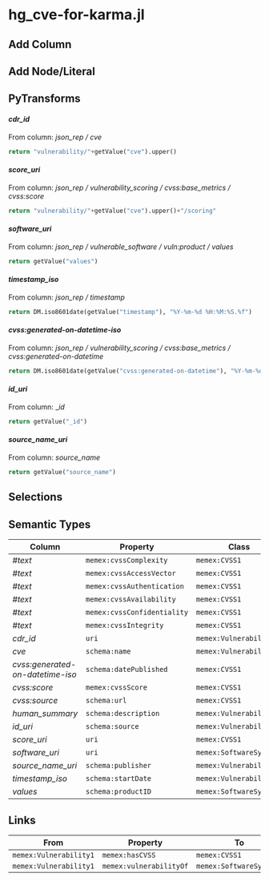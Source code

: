 # hg_cve-for-karma.jl

## Add Column

## Add Node/Literal

## PyTransforms
#### _cdr_id_
From column: _json_rep / cve_
``` python
return "vulnerability/"+getValue("cve").upper()
```

#### _score_uri_
From column: _json_rep / vulnerability_scoring / cvss:base_metrics / cvss:score_
``` python
return "vulnerability/"+getValue("cve").upper()+"/scoring"
```

#### _software_uri_
From column: _json_rep / vulnerable_software / vuln:product / values_
``` python
return getValue("values")
```

#### _timestamp_iso_
From column: _json_rep / timestamp_
``` python
return DM.iso8601date(getValue("timestamp"), "%Y-%m-%d %H:%M:%S.%f")
```

#### _cvss:generated-on-datetime-iso_
From column: _json_rep / vulnerability_scoring / cvss:base_metrics / cvss:generated-on-datetime_
``` python
return DM.iso8601date(getValue("cvss:generated-on-datetime"), "%Y-%m-%dT%H:%M:%S.%f%Z")
```

#### _id_uri_
From column: __id_
``` python
return getValue("_id")
```

#### _source_name_uri_
From column: _source_name_
``` python
return getValue("source_name")
```


## Selections

## Semantic Types
| Column | Property | Class |
|  ----- | -------- | ----- |
| _#text_ | `memex:cvssComplexity` | `memex:CVSS1`|
| _#text_ | `memex:cvssAccessVector` | `memex:CVSS1`|
| _#text_ | `memex:cvssAuthentication` | `memex:CVSS1`|
| _#text_ | `memex:cvssAvailability` | `memex:CVSS1`|
| _#text_ | `memex:cvssConfidentiality` | `memex:CVSS1`|
| _#text_ | `memex:cvssIntegrity` | `memex:CVSS1`|
| _cdr_id_ | `uri` | `memex:Vulnerability1`|
| _cve_ | `schema:name` | `memex:Vulnerability1`|
| _cvss:generated-on-datetime-iso_ | `schema:datePublished` | `memex:CVSS1`|
| _cvss:score_ | `memex:cvssScore` | `memex:CVSS1`|
| _cvss:source_ | `schema:url` | `memex:CVSS1`|
| _human_summary_ | `schema:description` | `memex:Vulnerability1`|
| _id_uri_ | `schema:source` | `memex:Vulnerability1`|
| _score_uri_ | `uri` | `memex:CVSS1`|
| _software_uri_ | `uri` | `memex:SoftwareSystem1`|
| _source_name_uri_ | `schema:publisher` | `memex:Vulnerability1`|
| _timestamp_iso_ | `schema:startDate` | `memex:Vulnerability1`|
| _values_ | `schema:productID` | `memex:SoftwareSystem1`|


## Links
| From | Property | To |
|  --- | -------- | ---|
| `memex:Vulnerability1` | `memex:hasCVSS` | `memex:CVSS1`|
| `memex:Vulnerability1` | `memex:vulnerabilityOf` | `memex:SoftwareSystem1`|
